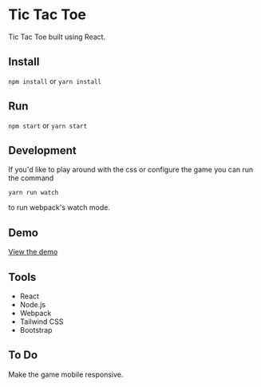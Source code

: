 # Tic Tac Toe

Tic Tac Toe built using React.

## Install

`npm install` or `yarn install`

## Run

`npm start` or `yarn start`


## Development

If you'd like to play around with the css or configure the game you can run the command

```
yarn run watch
```
to run webpack's watch mode.

## Demo

[View the demo](https://www.andy-huynh.com/tic-tac-toe)

## Tools

* React
* Node.js
* Webpack
* Tailwind CSS
* Bootstrap

## To Do
Make the game mobile responsive.
